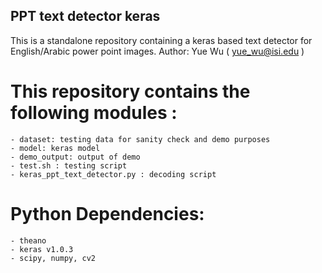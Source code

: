 ## PPT text detector keras
This is a standalone repository containing a keras based text detector for English/Arabic power point images. 
Author: Yue Wu ( yue_wu@isi.edu )

# This repository contains the following modules :
    - dataset: testing data for sanity check and demo purposes
    - model: keras model
    - demo_output: output of demo
    - test.sh : testing script
    - keras_ppt_text_detector.py : decoding script 

# Python Dependencies:
    - theano
    - keras v1.0.3
    - scipy, numpy, cv2
    
